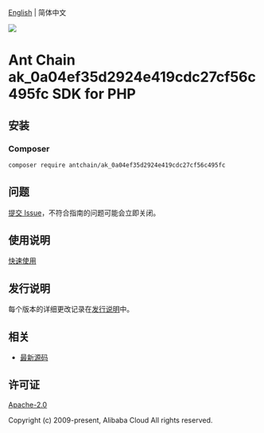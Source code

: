 [English](README.md) | 简体中文

![](https://aliyunsdk-pages.alicdn.com/icons/AlibabaCloud.svg)

# Ant Chain ak_0a04ef35d2924e419cdc27cf56c495fc SDK for PHP

## 安装

### Composer

```bash
composer require antchain/ak_0a04ef35d2924e419cdc27cf56c495fc
```

## 问题

[提交 Issue](https://github.com/alipay/antchain-openapi-prod-sdk/issues/new)，不符合指南的问题可能会立即关闭。

## 使用说明

[快速使用](https://github.com/alipay/antchain-openapi-prod-sdk)

## 发行说明

每个版本的详细更改记录在[发行说明](./ChangeLog.txt)中。

## 相关

* [最新源码](https://github.com/antchain-openapi-sdk-php)

## 许可证

[Apache-2.0](http://www.apache.org/licenses/LICENSE-2.0)

Copyright (c) 2009-present, Alibaba Cloud All rights reserved.
